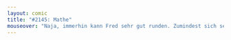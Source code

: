 ```yaml
---
layout: comic
title: "#2145: Mathe"
mouseover: "Naja, immerhin kann Fred sehr gut runden. Zumindest sich selbst."
---
```

